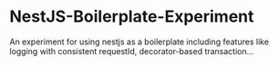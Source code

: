 # NestJS-Boilerplate-Experiment
An experiment for using nestjs as a boilerplate including features like logging with consistent requestId, decorator-based transaction...

